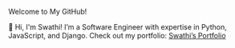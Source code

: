 Welcome to My GitHub! 

👋 Hi, I'm Swathi! I’m a Software Engineer with expertise in Python, JavaScript, and Django. Check out my portfolio: [Swathi’s Portfolio](https://swathivelicheti13.github.io/SwathiVelicheti13/)



